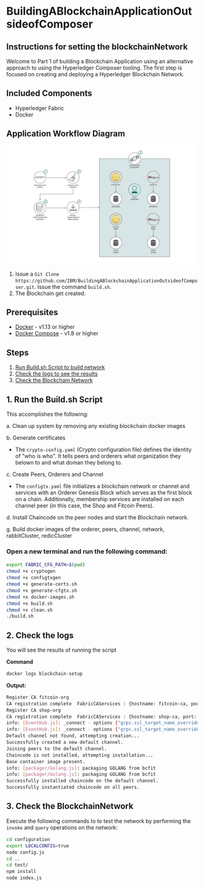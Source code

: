 # BuildingABlockchainApplicationOutsideofComposer

## Instructions for setting the blockchainNetwork

Welcome to Part 1 of building a Blockchain Application using an alternative approach to using the Hyperledger Composer tooling. The first step is focused on creating and deploying a Hyperledger Blockchain Network.

## Included Components
* Hyperledger Fabric
* Docker


## Application Workflow Diagram
![Application Workflow](images/Pattern1-Build-a-network.png)

1. Issue a `Git Clone https://github.com/IBM/BuildingABlockchainApplicationOutsideofComposer.git`. Issue the command `build.sh`.
2. The Blockchain get created.

## Prerequisites
* [Docker](https://www.docker.com/products/overview) - v1.13 or higher
* [Docker Compose](https://docs.docker.com/compose/overview/) - v1.8 or higher 

## Steps
1. [Run Build.sh Script to build network](#1-run-the-build.sh-script)
2. [Check the logs to see the results](#2-check-the-logs)
3. [Check the Blockchain Network](#3-check-the-blockchainnetwork)

## 1. Run the Build.sh Script
This accomplishes the following:

a. Clean up system by removing any existing blockchain docker images

b. Generate certificates

  * The `crypto-config.yaml` (Crypto configuration file) defines the identity of "who is who". It tells peers and orderers what organization they belown to and what doman they belong to.

c.  Create Peers, Orderers and Channel

  * The `configtx.yaml` file initializes a blockchain network or channel and services with an Orderer Genesis Block which serves as the first block on a chain. Additionally, membership services are installed on each channel peer (in this case, the Shop and Fitcoin Peers).

d. Install Chaincode on the peer nodes and start the Blockchain network.

g. Build docker images of the orderer, peers, channel, network, rabbitCluster, redicCluster


### Open a new terminal and run the following command:
```bash
export FABRIC_CFG_PATH=$(pwd)
chmod +x cryptogen
chmod +x configtxgen
chmod +x generate-certs.sh
chmod +x generate-cfgtx.sh
chmod +x docker-images.sh
chmod +x build.sh
chmod +x clean.sh
./build.sh
```

## 2. Check the logs

You will see the results of running the script

**Command**
```bash
docker logs blockchain-setup
```
**Output:**
```bash
Register CA fitcoin-org
CA registration complete  FabricCAServices : {hostname: fitcoin-ca, port: 7054}
Register CA shop-org
CA registration complete  FabricCAServices : {hostname: shop-ca, port: 7054}
info: [EventHub.js]: _connect - options {"grpc.ssl_target_name_override":"shop-peer","grpc.default_authority":"shop-peer"}
info: [EventHub.js]: _connect - options {"grpc.ssl_target_name_override":"fitcoin-peer","grpc.default_authority":"fitcoin-peer"}
Default channel not found, attempting creation...
Successfully created a new default channel.
Joining peers to the default channel.
Chaincode is not installed, attempting installation...
Base container image present.
info: [packager/Golang.js]: packaging GOLANG from bcfit
info: [packager/Golang.js]: packaging GOLANG from bcfit
Successfully installed chaincode on the default channel.
Successfully instantiated chaincode on all peers.
```


## 3.  Check the BlockchainNetwork

Execute the following commands to to test the network by performing the `invoke` and `query` operations on the network:
```bash
cd configuration
export LOCALCONFIG=true
node config.js
cd ..
cd test/
npm install
node index.js
```
